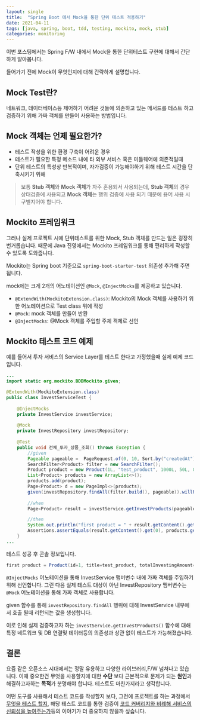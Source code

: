```yaml
---
layout: single
title:  "Spring Boot 에서 Mock을 통한 단위 테스트 적용하기"
date: 2021-04-11
tags: [java, spring, boot, tdd, testing, mockito, mock, stub]
categories: monitoring
---
```


이번 포스팅에서는 Spring F/W 내에서 Mock을 통한 단위테스트 구현에 대해서 간단하게 알아봅니다.

들어가기 전에 Mock이 무엇인지에 대해 간략하게 설명합니다.

## Mock Test란?

네트워크, 데이터베이스등 제어하기 어려운 것들에 의존하고 있는 메서드를 테스트 하고 검증하기 위해 가짜 객체를 만들어 사용하는 방법입니다.

## Mock 객체는 언제 필요한가?

- 테스트 작성을 위한 환경 구축이 어려운 경우
- 테스트가 필요한 특정 메소드 내에 타 외부 서비스 혹은 미들웨어에 의존적일때
- 단위 테스트의 특성상 반복적이며, 자가검증이 가능해야하기 위해 테스트 시간을 단축시키기 위해

> 보통 **Stub 객체**와 **Mock 객체**가 자주 혼용되서 사용되는데, **Stub 객체**의 경우 상태검증에 사용되고 **Mock 객체**는 행위 검증에 사용 되기 때문에 용어 사용 시 구별지어야 합니다.

## Mockito 프레임워크
그러나 실제 프로젝트 시에 단위테스트를 위한 Mock, Stub 객체를 만드는 일은 굉장히 번거롭습니다. 때문에 Java 진영에서는 Mockito 프레임워크를 통해 편리하게 작성할수 있도록 도와줍니다.

Mockito는 Spring boot 기준으로 `spring-boot-starter-test` 의존성 추가해 주면 됩니다.

mock에는 크게 2개의 어노테이션인 `@Mock`, `@InjectMocks`를 제공하고 있습니다.

- `@ExtendWith(MockitoExtension.class)`: Mockito의 Mock 객체를 사용하기 위한 어노테이션으로 Test class 위에 작성
- `@Mock`: mock 객체를 만들어 반환
- `@InjectMocks`: @Mock 객체를 주입할 주체 객체로 선언

## Mockito 테스트 코드 예제

예를 들어서 투자 서비스의 Service Layer를 테스트 한다고 가정했을때 실제 예제 코드입니다.
```java
...
import static org.mockito.BDDMockito.given;

@ExtendWith(MockitoExtension.class)
public class InvestServiceTest {
    
    @InjectMocks
    private InvestService investService;
    
    @Mock
    private InvestRepository investRepository;
    
    @Test
    public void 전체_투자_상품_조회() throws Exception {
        //given
        Pageable pageable =  PageRequest.of(0, 10, Sort.by("createdAt").descending());
        SearchFilter<Product> filter = new SearchFilter();
        Product product = new Product(1L, "test_product", 1000L, 50L, 0L, ProductType.Recruiting, new Date(), new Date(),new Date());
        List<Product> products = new ArrayList<>();
        products.add(product);
        Page<Product> d = new PageImpl<>(products);
        given(investRepository.findAll(filter.build(), pageable)).willReturn(d);
        
        //when
        Page<Product> result = investService.getInvestProducts(pageable, filter.build());

        //then
        System.out.println("first product = " + result.getContent().get(0));
        Assertions.assertEquals(result.getContent().get(0), products.get(0));
    }
...
```
테스트 성공 후 콘솔 정보입니다.
```java
first product = Product(id=1, title=test_product, totalInvestingAmount=1000, currentInvestingAmount=50, userCount=0, type=Recruiting, startedAt=Sun Apr 11 22:56:42 KST 2021, finishedAt=Sun Apr 11 22:56:42 KST 2021, createdAt=Sun Apr 11 22:56:42 KST 2021)
```
`@InjectMocks` 어노테이션을 통해 InvestService 맴버변수 내에 가짜 객체를 주입하기 위해 선언합니다.
그런 다음 실제 테스트 대상이 아닌 InvestRepository 맴버변수는 `@Mock` 어노테이션을 통해 가짜 객체로 사용합니다.

given 함수를 통해 `investRepository.findAll` 행위에 대해 InvestService 내부에서 호출 될때 리턴되는 값을 생성합니다.

이로 인해 실제 검증하고자 하는 `investService.getInvestProducts()` 함수에 대해 특정 네트워크 및 DB 연결및 데이터등의 의존성과 상관 없이 테스트가 가능해졌습니다.

## 결론 
요즘 같은 오픈소스 시대에서는 정말 유용하고 다양한 라이브러리,F/W 넘쳐나고 있습니다. 이때 중요한건 무엇을 사용할지에 대한 **수단** 보다 근본적으로 문제가 되는 **원인**과 해결하고자하는 **목적**가 분명해야 합니다.
테스트도 마찬가지라고 생각합니다. 

어떤 도구를 사용해서 테스트 코드를 작성할지 보다, 그전에 프로젝트를 하는 과정에서 <U>무엇을 테스트 할지</U>, 해당 테스트 코드를 통한 검증이 <U>코드 커버리지와 비례해 서비스의 신뢰성을 높여주는가</U>등의 이야기가 더 중요하지 않을까 싶습니다.












